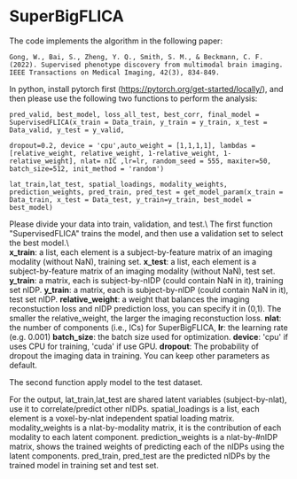 # SuperBigFLICA
The code implements the algorithm in the following paper:
```
Gong, W., Bai, S., Zheng, Y. Q., Smith, S. M., & Beckmann, C. F. (2022). Supervised phenotype discovery from multimodal brain imaging. IEEE Transactions on Medical Imaging, 42(3), 834-849.

```

In python, install pytorch first (https://pytorch.org/get-started/locally/), and then please use the following two functions to perform the analysis:

```
pred_valid, best_model, loss_all_test, best_corr, final_model = SupervisedFLICA(x_train = Data_train, y_train = y_train, x_test = Data_valid, y_test = y_valid,
                                                              dropout=0.2, device = 'cpu',auto_weight = [1,1,1,1], lambdas = [relative_weight, relative_weight, 1-relative_weight, 1-relative_weight], nlat= nIC ,lr=lr, random_seed = 555, maxiter=50, batch_size=512, init_method = 'random')
                   
lat_train,lat_test, spatial_loadings, modality_weights, prediction_weights, pred_train, pred_test = get_model_param(x_train = Data_train, x_test = Data_test, y_train=y_train, best_model = best_model)
```

Please divide your data into train, validation, and test.\\
The first function "SupervisedFLICA" trains the model, and then use a validation set to select the best model.\\                     
**x_train**: a list, each element is a subject-by-feature matrix of an imaging modality (without NaN), training set.
**x_test**: a list, each element is a subject-by-feature matrix of an imaging modality (without NaN), test set.
**y_train**: a matrix, each is subject-by-nIDP (could contain NaN in it), training set nIDP.
**y_train**: a matrix, each is subject-by-nIDP (could contain NaN in it), test set nIDP.
**relative_weight**: a weight that balances the imaging reconstuction loss and nIDP prediction loss, you can specify it in (0,1). The smaller the relative_weight, the larger the imaging reconstuction loss.
**nlat**: the number of components (i.e., ICs) for SuperBigFLICA,
**lr**: the learning rate (e.g. 0.001)
**batch_size**: the batch size used for optimization.
**device**: 'cpu' if uses CPU for training, 'cuda' if use GPU.
**dropout**: The probability of dropout the imaging data in training.
You can keep other parameters as default.


The second function apply model to the test dataset.

For the output,
lat_train,lat_test are shared latent variables (subject-by-nlat), use it to correlate/predict other nIDPs.
spatial_loadings is a list, each element is a voxel-by-nlat independent spatial loading matrix.
modality_weights is a nlat-by-modality matrix, it is the contribution of each modality to each latent component.
prediction_weights is a nlat-by-#nIDP matrix, shows the trained weights of predicting each of the nIDPs using the latent components.
pred_train, pred_test are the predicted nIDPs by the trained model in training set and test set.
